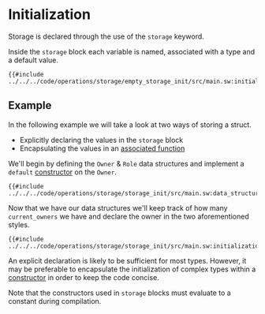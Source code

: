 # Initialization

Storage is declared through the use of the `storage` keyword.

Inside the `storage` block each variable is named, associated with a type and a default value.

```sway
{{#include ../../../code/operations/storage/empty_storage_init/src/main.sw:initialization}}
```

## Example

In the following example we will take a look at two ways of storing a struct.

- Explicitly declaring the values in the `storage` block
- Encapsulating the values in an [associated function](../../language/functions/index.md)

We'll begin by defining the `Owner` & `Role` data structures and implement a `default` [constructor](../../language/functions/associated-function.md#constructors) on the `Owner`.

```sway
{{#include ../../../code/operations/storage/storage_init/src/main.sw:data_structures}}
```

Now that we have our data structures we'll keep track of how many `current_owners` we have and declare the owner in the two aforementioned styles.

```sway
{{#include ../../../code/operations/storage/storage_init/src/main.sw:initialization}}
```

An explicit declaration is likely to be sufficient for most types. However, it may be preferable to encapsulate the initialization of complex types within a [constructor](../../language/functions/associated-function.md#constructors) in order to keep the code concise.

Note that the constructors used in `storage` blocks must evaluate to a constant during compilation.
